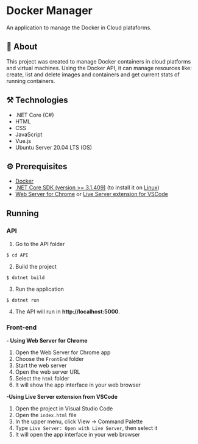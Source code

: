 # Docker Manager
An application to manage the Docker in Cloud plataforms.

## 📖 About
This project was created to manage Docker containers in cloud platforms and virtual machines. Using the Docker API, it can manage resources like: create, list and delete images and containers and get current stats of running containers.

## ⚒️ Technologies
- .NET Core (C#)
- HTML
- CSS
- JavaScript
- Vue.js
- Ubuntu Server 20.04 LTS (OS)

## ⚙️ Prerequisites
- [Docker](https://www.docker.com/)
- [.NET Core SDK (version >= 3.1.409)](https://dotnet.microsoft.com/download/dotnet/3.1) (to install it on [Linux](https://www.youtube.com/watch?v=FXfeuYGj9DU))
- [Web Server for Chrome](https://chrome.google.com/webstore/detail/web-server-for-chrome/ofhbbkphhbklhfoeikjpcbhemlocgigb) or [Live Server extension for VSCode](https://marketplace.visualstudio.com/items?itemName=ritwickdey.LiveServer)

## Running
### API
1. Go to the API folder
```
$ cd API
```

2. Build the project
```
$ dotnet build
```

3. Run the application
```
$ dotnet run
```

4. The API will run in **http://localhost:5000**.

### Front-end
**- Using Web Server for Chrome**
1. Open the Web Server for Chrome app
2. Choose the `FrontEnd` folder
3. Start the web server
4. Open the web server URL
5. Select the `html` folder
6. It will show the app interface in your web browser

**-Using Live Server extension from VSCode**
1. Open the project in Visual Studio Code
2. Open the `index.html` file
3. In the upper menu, click View -> Command Palette
4. Type `Live Server: Open with Live Server`, then select it
5. It will open the app interface in your web browser
